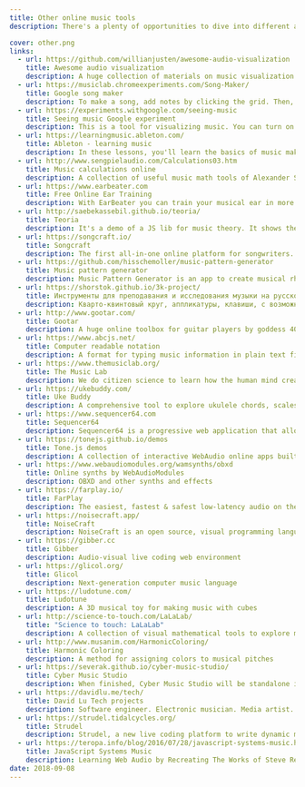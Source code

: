 ```yaml
---
title: Other online music tools
description: There's a plenty of opportunities to dive into different aspects of music theory and practice online

cover: other.png
links:
  - url: https://github.com/willianjusten/awesome-audio-visualization
    title: Awesome audio visualization
    description: A huge collection of materials on music visualization. With free webapps and downloads.
  - url: https://musiclab.chromeexperiments.com/Song-Maker/
    title: Google song maker
    description: To make a song, add notes by clicking the grid. Then, share your song with a link. You can also use a MIDI keyboard or sing a note into your mic.
  - url: https://experiments.withgoogle.com/seeing-music
    title: Seeing music Google experiment
    description: This is a tool for visualizing music. You can turn on your mic to sing or play sounds. You can also drop in your own audio or video file. Some modes – like Hilbert Scope and Spectrogram – show the subtle textures of sound. Others show the paths and shapes of different melodies.
  - url: https://learningmusic.ableton.com/
    title: Ableton - learning music
    description: In these lessons, you'll learn the basics of music making. No prior experience or equipment is required; you'll do everything right here in your browser.
  - url: http://www.sengpielaudio.com/Calculations03.htm
    title: Music calculations online
    description: A collection of useful music math tools of Alexander Sengpiel
  - url: https://www.earbeater.com
    title: Free Online Ear Training
    description: With EarBeater you can train your musical ear in more than 200 individual exercises covering intervals, chords and scales.
  - url: http://saebekassebil.github.io/teoria/
    title: Teoria
    description: It's a demo of a JS lib for music theory. It shows the compound waveform of any given chord. Once it sould be ported to Chromatone.center
  - url: https://songcraft.io/
    title: Songcraft
    description: The first all-in-one online platform for songwriters. 5 songs limited free plan.
  - url: https://github.com/hisschemoller/music-pattern-generator
    title: Music pattern generator
    description: Music Pattern Generator is an app to create musical rhythms. It sends MIDI data, so it won’t make any sounds by itself. For that you need to connect it to MIDI soft- or hardware that can handle MIDI data to produce sound.
  - url: https://shorstok.github.io/3k-project/
    title: Инструменты для преподавания и исследования музыки на русском
    description: Кварто-квинтовый круг, аппликатуры, клавиши, с возможностью скачать нарисованное
  - url: http://www.gootar.com/
    title: Gootar
    description: A huge online toolbox for guitar players by goddess 401
  - url: https://www.abcjs.net/
    title: Computer readable notation
    description: A format for typing music information in plain text files
  - url: https://www.themusiclab.org/
    title: The Music Lab
    description: We do citizen science to learn how the human mind creates and perceives music. Pick a game to get started!
  - url: https://ukebuddy.com/
    title: Uke Buddy
    description: A comprehensive tool to explore ukulele chords, scales and song tabs.
  - url: https://www.sequencer64.com
    title: Sequencer64
    description: Sequencer64 is a progressive web application that allows you to quickly sequence a 64-step pattern for a 9-sound sampler.
  - url: https://tonejs.github.io/demos
    title: Tone.js demos
    description: A collection of interactive WebAudio online apps built with Tone.js library
  - url: https://www.webaudiomodules.org/wamsynths/obxd
    title: Online synths by WebAudioModules
    description: OBXD and other synths and effects
  - url: https://farplay.io/
    title: FarPlay
    description: The easiest, fastest & safest low-latency audio on the internet.
  - url: https://noisecraft.app/
    title: NoiseCraft
    description: NoiseCraft is an open source, visual programming language and platform for sound synthesis and music making, with the goal of creating a community for the open exchange of musical ideas.
  - url: https://gibber.cc
    title: Gibber
    description: Audio-visual live coding web environment
  - url: https://glicol.org/
    title: Glicol
    description: Next-generation computer music language
  - url: https://ludotune.com/
    title: Ludotune
    description: A 3D musical toy for making music with cubes
  - url: http://science-to-touch.com/LaLaLab/
    title: "Science to touch: LaLaLab"
    description: A collection of visual mathematical tools to explore music possibilities
  - url: http://www.musanim.com/HarmonicColoring/
    title: Harmonic Coloring
    description: A method for assigning colors to musical pitches
  - url: https://severak.github.io/cyber-music-studio/
    title: Cyber Music Studio
    description: When finished, Cyber Music Studio will be standalone in-browser app for recording and mixing music. But it's not finished yet, so now there are only these handful of instruments.
  - url: https://davidlu.me/tech/
    title: David Lu Tech projects
    description: Software engineer. Electronic musician. Media artist. aCtUaL uNiCoRn 
  - url: https://strudel.tidalcycles.org/
    title: Strudel
    description: Strudel, a new live coding platform to write dynamic music pieces in the browser! It is free and open-source and made for beginners and experts alike.
  - url: https://teropa.info/blog/2016/07/28/javascript-systems-music.html
    title: JavaScript Systems Music
    description: Learning Web Audio by Recreating The Works of Steve Reich and Brian Eno
date: 2018-09-08
---
```


<other-list :tools="$frontmatter.links" />
